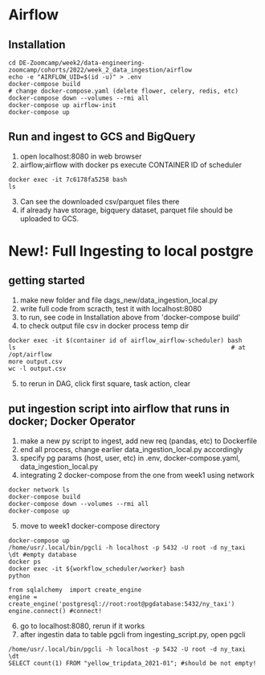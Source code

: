 # Airflow

## Installation
```
cd DE-Zoomcamp/week2/data-engineering-zoomcamp/cohorts/2022/week_2_data_ingestion/airflow
echo -e "AIRFLOW_UID=$(id -u)" > .env
docker-compose build
# change docker-compose.yaml (delete flower, celery, redis, etc)
docker-compose down --volumes --rmi all
docker-compose up airflow-init
docker-compose up
```
## Run and ingest to GCS and BigQuery
1) open localhost:8080 in web browser
2) airflow;airflow with docker ps execute CONTAINER ID of scheduler
```
docker exec -it 7c6178fa5258 bash
ls
```
3) Can see the downloaded csv/parquet files there
4) if already have storage, bigquery dataset, parquet file should be uploaded to GCS.




# New!: Full Ingesting to local postgre
## getting started
1) make new folder and file dags_new/data_ingestion_local.py
2) write full code from scracth, test it with localhost:8080
3) to run, see code in Installation above from 'docker-compose build'
4) to check output file csv in docker process temp dir
```
docker exec -it $(container id of airflow_airflow-scheduler) bash
ls                                                            # at /opt/airflow
more output.csv
wc -l output.csv
```
5) to rerun in DAG, click first square, task action, clear

## put ingestion script into airflow that runs in docker; Docker Operator
1) make a new py script to ingest, add new req (pandas, etc) to Dockerfile
2) end all process, change earlier data_ingestion_local.py accordingly
3) specify pg params (host, user, etc) in .env, docker-compose.yaml, data_ingestion_local.py
4) integrating 2 docker-compose from the one from week1 using network
```
docker network ls
docker-compose build
docker-compose down --volumes --rmi all
docker-compose up
```
5) move to week1 docker-compose directory
```
docker-compose up
/home/usr/.local/bin/pgcli -h localhost -p 5432 -U root -d ny_taxi
\dt #empty database
docker ps
docker exec -it ${workflow_scheduler/worker} bash
python
```
```
from sqlalchemy  import create_engine
engine = create_engine('postgresql://root:root@pgdatabase:5432/ny_taxi')
engine.connect() #connect!
```
6) go to localhost:8080, rerun if it works
7) after ingestin data to table pgcli from ingesting_script.py, open pgcli
```
/home/usr/.local/bin/pgcli -h localhost -p 5432 -U root -d ny_taxi
\dt
SELECT count(1) FROM "yellow_tripdata_2021-01"; #should be not empty!
```
